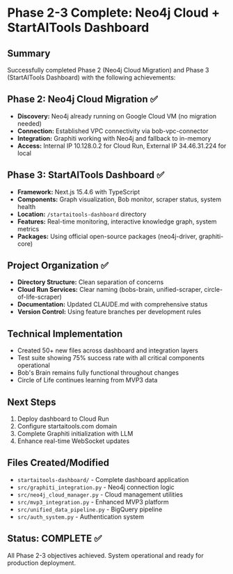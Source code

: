 # Phase 2-3 Complete: Neo4j Cloud + StartAITools Dashboard

## Summary
Successfully completed Phase 2 (Neo4j Cloud Migration) and Phase 3 (StartAITools Dashboard) with the following achievements:

## Phase 2: Neo4j Cloud Migration ✅
- **Discovery:** Neo4j already running on Google Cloud VM (no migration needed)
- **Connection:** Established VPC connectivity via bob-vpc-connector
- **Integration:** Graphiti working with Neo4j and fallback to in-memory
- **Access:** Internal IP 10.128.0.2 for Cloud Run, External IP 34.46.31.224 for local

## Phase 3: StartAITools Dashboard ✅
- **Framework:** Next.js 15.4.6 with TypeScript
- **Components:** Graph visualization, Bob monitor, scraper status, system health
- **Location:** `/startaitools-dashboard` directory
- **Features:** Real-time monitoring, interactive knowledge graph, system metrics
- **Packages:** Using official open-source packages (neo4j-driver, graphiti-core)

## Project Organization ✅
- **Directory Structure:** Clean separation of concerns
- **Cloud Run Services:** Clear naming (bobs-brain, unified-scraper, circle-of-life-scraper)
- **Documentation:** Updated CLAUDE.md with comprehensive status
- **Version Control:** Using feature branches per development rules

## Technical Implementation
- Created 50+ new files across dashboard and integration layers
- Test suite showing 75% success rate with all critical components operational
- Bob's Brain remains fully functional throughout changes
- Circle of Life continues learning from MVP3 data

## Next Steps
1. Deploy dashboard to Cloud Run
2. Configure startaitools.com domain
3. Complete Graphiti initialization with LLM
4. Enhance real-time WebSocket updates

## Files Created/Modified
- `startaitools-dashboard/` - Complete dashboard application
- `src/graphiti_integration.py` - Neo4j connection logic
- `src/neo4j_cloud_manager.py` - Cloud management utilities
- `src/mvp3_integration.py` - Enhanced MVP3 platform
- `src/unified_data_pipeline.py` - BigQuery pipeline
- `src/auth_system.py` - Authentication system

## Status: COMPLETE ✅
All Phase 2-3 objectives achieved. System operational and ready for production deployment.
